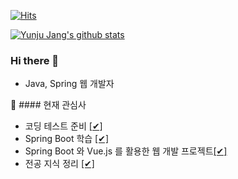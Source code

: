 [![Hits](https://hits.seeyoufarm.com/api/count/incr/badge.svg?url=https%3A%2F%2Fgithub.com%2Fo3o-ovo3)](https://hits.seeyoufarm.com)

[![Yunju Jang's github stats](https://github-readme-stats.vercel.app/api?username=o3o-ovo3)](https://github.com/anuraghazra/github-readme-stats)
### Hi there 👋
- Java, Spring 웹 개발자

🌱 #### 현재 관심사
- 코딩 테스트 준비 [[✔]](https://github.com/o3o-ovo3/Algorithm-Practice)
- Spring Boot 학습 [[✔]](https://github.com/o3o-ovo3/Learn-Spring)
- Spring Boot 와 Vue.js 를 활용한 웹 개발 프로젝트[[✔]](https://github.com/o3o-ovo3/Algorithm-Practice)
- 전공 지식 정리 [[✔]](https://github.com/o3o-ovo3/Tech-Log)
<!--
**o3o-ovo3/o3o-ovo3** is a ✨ _special_ ✨ repository because its `README.md` (this file) appears on your GitHub profile.

Here are some ideas to get you started:

- 🔭 I’m currently working on ...
- 👯 I’m looking to collaborate on ...
- 🤔 I’m looking for help with ...
- 💬 Ask me about ...
- 📫 How to reach me: ...
- 😄 Pronouns: ...
- ⚡ Fun fact: ...
-->
